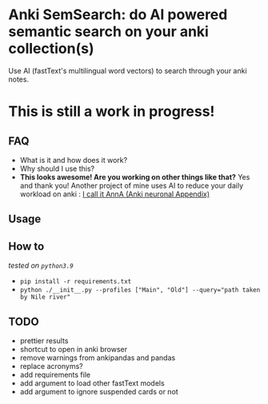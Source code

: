 # Anki SemSearch: do AI powered semantic search on your anki collection(s)
Use AI (fastText's multilingual word vectors) to search through your anki notes.

# This is still a work in progress!

## FAQ
* What is it and how does it work?
* Why should I use this?
* **This looks awesome! Are you working on other things like that?** Yes and thank you! Another project of mine uses AI to reduce your daily workload on anki : [I call it AnnA (Anki neuronal Appendix)](https://github.com/thiswillbeyourgithub/AnnA_Anki_neuronal_Appendix)

## Usage

## How to
*tested on `python3.9`*
* `pip install -r requirements.txt`
* `python ./__init__.py --profiles ["Main", "Old"] --query="path taken by Nile river"`


## TODO
* prettier results
* shortcut to open in anki browser
* remove warnings from ankipandas and pandas
* replace acronyms?
* add requirements file
* add argument to load other fastText models
* add argument to ignore suspended cards or not

